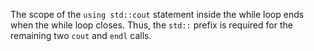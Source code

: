 The scope of the `using std::cout` statement inside the while loop ends when the while loop closes. Thus, the `std::` prefix is required for the remaining two `cout` and `endl` calls.